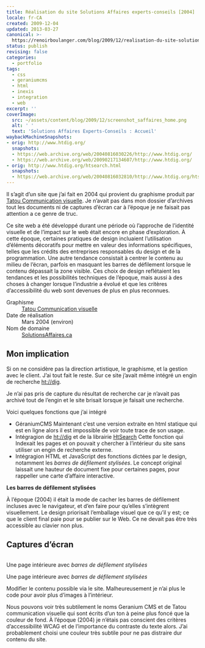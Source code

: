 ```yaml
---
title: Réalisation du site Solutions Affaires experts-conseils [2004]
locale: fr-CA
created: 2009-12-04
updated: 2013-03-27
canonical: >-
  https://renoirboulanger.com/blog/2009/12/realisation-du-site-solutions-affaires-experts-conseils-2004/
status: publish
revising: false
categories:
  - portfolio
tags:
  - css
  - geraniumcms
  - html
  - inexis
  - integration
  - web
excerpt: ''
coverImage:
  src: ~/assets/content/blog/2009/12/screenshot_saffaires_home.png
  alt: ' '
  text: 'Solutions Affaires Experts-Conseils : Accueil'
waybackMachineSnapshots:
- orig: http://www.htdig.org/
  snapshots:
  - https://web.archive.org/web/20040816030226/http://www.htdig.org/
  - https://web.archive.org/web/20090217134607/http://www.htdig.org/
- orig: http://www.htdig.org/htsearch.html
  snapshots:
  - https://web.archive.org/web/20040816032810/http://www.htdig.org/htsearch.html
---
```


Il s’agit d’un site que j’ai fait en 2004 qui provient du graphisme produit par [Tatou Communication visuelle](http://www.tatou.ca/). Je n’avait pas dans mon dossier d’archives tout les documents ni de captures d’écran car à l’époque je ne faisait pas attention a ce genre de truc.

<!--more-->

Ce site web a été développé durant une période où l’approche de l’identité visuelle et de l’impact sur le web était encore en phase d’exploration. À cette époque, certaines pratiques de design incluaient l’utilisation d’éléments décoratifs pour mettre en valeur des informations spécifiques, telles que les crédits des entreprises responsables du design et de la programmation. Une autre tendance consistait à centrer le contenu au milieu de l’écran, parfois en masquant les barres de défilement lorsque le contenu dépassait la zone visible. Ces choix de design reflétaient les tendances et les possibilités techniques de l’époque, mais aussi à des choses à changer lorsque l’industrie a évolué et que les critères d’accessibilité du web sont devenues de plus en plus reconnues.


<dl>
  <dt>Graphisme</dt>
    <dd><a href="http://www.tatou.ca/">Tatou Communication visuelle</a></dd>
  <dt>Date de réalisation</dt>
    <dd><time datetime="2004-03">Mars 2004</time> (environ)</dd>
  <dt>Nom de domaine</dt>
    <dd><a href="https://www.solutionsaffaires.ca/" title="Robert Savage Agronome MBA">SolutionsAffaires.ca</a></dd>
</dl>



## Mon implication

Si on ne considère pas la direction artistique, le graphisme, et la gestion avec le client. J’ai tout fait le reste. Sur ce site j’avait même intégré un engin de recherche [ht://dig][htdig-home].

Je n’ai pas pris de capture du résultat de recherche car je n’avait pas archivé tout de l’engin et le site brisait lorsque je faisait une recherche.

Voici quelques fonctions que j’ai intégré

- GéraniumCMS
  Maintenant c’est une version extraite en html statique qui est en ligne alors il est impossible de voir toute trace de son usage.
- Intégragion de [ht://dig][htdig-home] et de la librairie [HtSearch](https://web.archive.org/web/20040816032810/http://www.htdig.org/htsearch.html)
  Cette fonction qui Indexait les pages et on pouvait y chercher à l’intérieur du site sans utiliser un engin de recherche externe.
- Intégragion HTML et JavaScript des fonctions dictées par le design, notamment les *barres de défilement stylisées*.
  Le concept original laissait une hauteur de document fixe pour certaines pages, pour rappeller une carte d’affaire interactive.

<rb-notice-box variant="info" class="my-5" date="2024-10-07">
<strong slot="header">Les barres de défilement stylisées</strong>

À l’époque (2004) il était la mode de cacher les barres de défilement incluses avec le navigateur, et d’en faire pour qu’elles s’intègrent visuellement. Le design priorisait l’emballage visuel que ce qu’il y est; ce que le client final paie pour se publier sur le Web. Ce ne devait pas être très accessible au clavier non plus.

</rb-notice-box>

## Captures d’écran

<div style="overflow:hidden;clear:both" class="thumbnails gallery flex flex-row flex-wrap">
<app-image class="w-1/3" src="~/assets/content/blog/2009/12/screenshot_saffaires3.png" data-smaller-src="~/assets/content/blog/2009/12/screenshot_saffaires3-150x150.png" alt="" figcaption="La page de contact">

</app-image>
<app-image class="w-1/3" src="~/assets/content/blog/2009/12/screenshot_saffaires21.png" data-smaller-src="~/assets/content/blog/2009/12/screenshot_saffaires21-150x150.png" alt="" figcaption="Une page intérieure">

</app-image>
<app-image class="w-1/3" src="~/assets/content/blog/2009/12/Screenshot_saffaires_2004_scroll.png" data-smaller-src="~/assets/content/blog/2009/12/Screenshot_saffaires_2004_scroll-150x150.png" alt="" figcaption=" ">

Une page intérieure avec *barres de défilement stylisées*

</app-image>
<app-image class="w-1/3" src="~/assets/content/blog/2009/12/Screenshot_saffaires_2004_noscroll.png" data-smaller-src="~/assets/content/blog/2009/12/Screenshot_saffaires_2004_noscroll-150x150.png" alt="" figcaption=" ">

Une page intérieure avec *barres de défilement stylisées*

</app-image>
<app-image class="w-1/3" src="~/assets/content/blog/2009/12/Screenshot_saffaires_2004_geranium_modifier.png" data-smaller-src="~/assets/content/blog/2009/12/Screenshot_saffaires_2004_geranium_modifier-150x150.png" alt="" figcaption=" ">

Modifier le contenu possible via le site. Malheureusement je n’ai plus le code pour avoir plus d’images à l’intérieur.

</app-image>
<app-image class="w-1/3" src="~/assets/content/blog/2009/12/Screenshot_saffaires_2004_GeraniumCMS.png" data-smaller-src="~/assets/content/blog/2009/12/Screenshot_saffaires_2004_GeraniumCMS-150x150.png" alt="" figcaption=" ">

Nous pouvons voir très subtilement le noms Geranium CMS et de Tatou communication visuelle qui sont écrits d’un ton à peine plus foncé que la couleur de fond. À l’époque (2004) je n’étais pas conscient des critères d’accessibilité WCAG et de l’importance du contraste du texte alors. J’ai probablement choisi une couleur très subtile pour ne pas distraire dur contenu du site.

</app-image>
</div>

[htdig-home]: https://web.archive.org/web/20040816030226/http://www.htdig.org/
